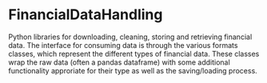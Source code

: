 # FinancialDataHandling
Python libraries for downloading, cleaning, storing and retrieving financial data.
The interface for consuming data is through the various formats classes, which 
represent the different types of financial data. These classes wrap the raw data
(often a pandas dataframe) with some additional functionality approriate for their
type as well as the saving/loading process.
